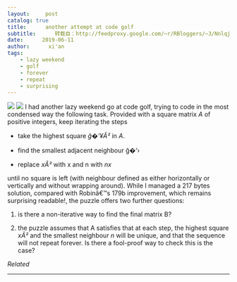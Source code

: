 ```yaml
---
layout:     post
catalog: true
title:      another attempt at code golf
subtitle:      转载自：http://feedproxy.google.com/~r/RBloggers/~3/Nnlqjbnem10/
date:      2019-06-11
author:      xi'an
tags:
    - lazy weekend
    - golf
    - forever
    - repeat
    - surprising
---
```






![](https://xianblog.files.wordpress.com/2011/08/img_9227-e1313497968667.jpg?w=450&is-pending-load=1#038;h=143&fit=450%2C143&resize=450%2C143)
![](https://xianblog.files.wordpress.com/2011/08/img_9227-e1313497968667.jpg?w=450&h=143&fit=450%2C143&resize=450%2C143)
I had another lazy weekend go at code golf, trying to code in the most condensed way the following task. Provided with a square matrix *A* of positive integers, keep iterating the steps 

- take the highest square *ğ�‘¥Â²* in *A*.

- find the smallest adjacent neighbour ğ�‘›

- replace *xÂ²* with x and n with *nx*


until no square is left (with neighbour defined as either horizontally or vertically and without wrapping around). While I managed a 217 bytes solution, compared with Robinâ€™s 179b improvement, which remains surprising readable!, the puzzle offers two further questions:

1. is there a non-iterative way to find the final matrix B?

1. the puzzle assumes that A satisfies that at each step, the highest square *xÂ²* and the smallest neighbour *n* will be unique, and that the sequence will not repeat forever. Is there a fool-proof way to check this is the case?


 


*Related*







---
